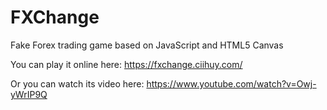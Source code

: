 # FXChange
Fake Forex trading game based on JavaScript and HTML5 Canvas

You can play it online here: https://fxchange.ciihuy.com/

Or you can watch its video here: https://www.youtube.com/watch?v=Owj-yWrIP9Q
